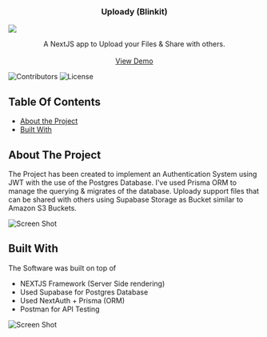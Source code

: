 <br/>
<p align="center">
  <h3 align="center">Uploady (Blinkit)</h3>
<!-- ![Screen Shot](images/kisaanpro.png) -->
<img src="./images/kisaanpro.png"/>

  <p align="center">
    A NextJS app to Upload your Files & Share with others. 
    <br/>
    <br/>
    <a href="https://github.com/akarsh-tripathi/Team_KisaanPro">View Demo</a>
  </p>
</p>

![Contributors](https://img.shields.io/github/contributors/akarsh-tripathi/Team_KisaanPro?color=dark-green) ![License](https://img.shields.io/github/license/akarsh-tripathi/Team_KisaanPro) 

## Table Of Contents

* [About the Project](#about-the-project)
* [Built With](#built-with)

## About The Project


The Project has been created to implement an Authentication System using JWT with the use of the Postgres Database. I've used Prisma ORM to manage the querying & migrates of the database.
Uploady support files that can be shared with others using Supabase Storage as Bucket similar to Amazon S3 Buckets. 


![Screen Shot](images/cover.png)

## Built With

The Software was built on top of 
* NEXTJS Framework (Server Side rendering)
* Used Supabase for Postgres Database
* Used NextAuth + Prisma (ORM) 
* Postman for API Testing

![Screen Shot](images/achivement.jpg)


